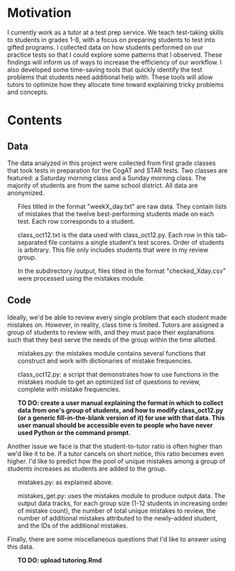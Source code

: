 # Motivation
I currently work as a tutor at a test prep service. We teach test-taking skills to students in grades 1-8, with a focus on preparing students to test into gifted programs. I collected data on how students performed on our practice tests so that I could explore some patterns that I observed. These findings will inform us of ways to increase the efficiency of our workflow. I also developed some time-saving tools that quickly identify the test problems that students need additional help with. These tools will allow tutors to optimize how they allocate time toward explaining tricky problems and concepts.

# Contents
## Data
The data analyzed in this project were collected from first grade classes that took tests in preparation for the CogAT and STAR tests. Two classes are featured: a Saturday morning class and a Sunday morning class. The majority of students are from the same school district. All data are anonymized.
<ul>Files titled in the format "weekX_day.txt" are raw data. They contain lists of mistakes that the twelve best-performing students made on each test. Each row corresponds to a student.</ul>
<ul>class_oct12.txt is the data used with class_oct12.py. Each row in this tab-separated file contains a single student's test scores. Order of students is arbitrary. This file only includes students that were in my review group.</ul>
<ul>In the subdirectory /output, files titled in the format "checked_Xday.csv" were processed using the mistakes module.</ul>

## Code
Ideally, we'd be able to review every single problem that each student made mistakes on. However, in reality, class time is limited. Tutors are assigned a group of students to review with, and they must pace their explanations such that they best serve the needs of the group within the time allotted.
<ul>mistakes.py: the mistakes module contains several functions that construct and work with dictionaries of mistake frequencies. </ul>
<ul>class_oct12.py: a script that demonstrates how to use functions in the mistakes module to get an optimized list of questions to review, complete with mistake frequencies.</ul>
<ul><b>TO DO: create a user manual explaining the format in which to collect data from one's group of students, and how to modify class_oct12.py (or a generic fill-in-the-blank version of it) for use with that data. This user manual should be accessible even to people who have never used Python or the command prompt.</b></ul>

Another issue we face is that the student-to-tutor ratio is often higher than we'd like it to be. If a tutor cancels on short notice, this ratio becomes even higher. I'd like to predict how the pool of unique mistakes among a group of students increases as students are added to the group.  
<ul>mistakes.py: as explained above.</ul>
<ul>mistakes_get.py: uses the mistakes module to produce output data. The output data tracks, for each group size (1-12 students in increasing order of mistake count), the number of total unique mistakes to review, the number of additional mistakes attributed to the newly-added student, and the IDs of the additional mistakes.</ul>

Finally, there are some miscellaneous questions that I'd like to answer using this data.
<ul><b>TO DO: upload tutoring.Rmd</b></ul>
